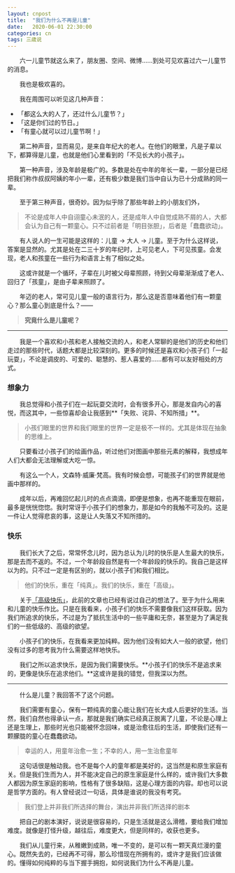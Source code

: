 ```yaml
---
layout: cnpost
title:  "我们为什么不再是儿童"
date:   2020-06-01 22:30:00
categories: cn
tags: 三歳说
---
```




&emsp;&emsp;六一儿童节就这么来了，朋友圈、空间、微博……到处可见欢喜过六一儿童节的消息。

&emsp;&emsp;我也是极欢喜的。

&emsp;&emsp;我在周围可以听见这几种声音：

- 「都这么大的人了，还过什么儿童节？」
- 「这是你们过的节日。」
- 「有童心就可以过儿童节啊！」

&emsp;&emsp;第二种声音，显而易见，是来自年纪大的老人。在他们的眼里，凡是子辈以下，都算得是儿童，也就是他们心里看到的「不见长大的小孩子」。

&emsp;&emsp;第一种声音，涉及年龄是极广的。多数是处在中年的年长一辈，一部分是已经把我们称作叔叔阿姨的年小一辈，还有极少数是我们当中自认为已十分成熟的同一辈。

&emsp;&emsp;至于第三种声音，很奇妙。因为似乎除了那些年龄上的小朋友们外，

> 不论是成年人中自诩童心未泯的人，还是成年人中自觉成熟不屑的人，大都会认为自己有一颗童心。只不过前者是「明目张胆」，后者是「蠢蠢欲动」。

&emsp;&emsp;有人说人的一生可能是这样的：儿童 → 大人 → 儿童。至于为什么这样说，答案是显然的。尤其是处在二三十岁的年纪时，上可见老人，下可见孩童。会发现，老人和孩童在一些行为和语言上有了相似之处。

&emsp;&emsp;这或许就是一个循环，子辈在儿时被父母辈照顾，待到父母辈渐渐成了老人、回归了「孩童」，是由子辈来照顾了。

&emsp;&emsp;年迈的老人，常可见儿童一般的语言行为，那么这是否意味着他们有一颗童心？那么童心到底是什么？——

> **究竟什么是儿童呢？**

---

&emsp;&emsp;我是一个喜欢和小孩和老人接触交流的人，和老人常聊的是他们的历史和他们走过的那些时代，话题大都是比较深刻的。更多的时候还是喜欢和小孩子们「一起玩耍」，不论是调皮的、可爱的、聪慧的、惹人喜爱的……都有可以友好相处的方式。

### 想象力

&emsp;&emsp;我总觉得和小孩子们在一起玩耍交流时，会有很多开心，那是发自内心的喜悦，而这其中，一些惊喜却会让我感到**「失败、诧异、不知所措」**。

> 小孩们眼里的世界和我们眼里的世界一定是极不一样的。尤其是体现在抽象的思维上。

&emsp;&emsp;只要看过小孩子们的绘画作品，听过他们对图画中那些元素的解释，我想成年人们大都会无法理解或大吃一惊。

&emsp;&emsp;有这么一个人，文森特·威廉·梵高。我有时候会想，可能孩子们的世界就是他画中那样的。

&emsp;&emsp;成年以后，再难回忆起儿时的点点滴滴，即便是想象，也再不能重现在眼前，最多是恍恍惚惚。我时常讶于小孩子们的想象力，那是如今的我触不可及的。这是一件让人觉得悲哀的事，这是让人失落又不知所措的。

### 快乐

&emsp;&emsp;我们长大了之后，常常怀念儿时，因为总认为儿时的快乐是人生最大的快乐，那是去而不返的。不过，一个年龄段自然是有一个年龄段的快乐的。我自己是这样以为的。只不过一定是有区别的，就以小孩子们和我们相比。

> 他们的快乐，重在「纯真」。我们的快乐，重在「高级」。

&emsp;&emsp;关于[「高级快乐」](https://buyivi.xyz/blog/%E9%9A%8F%E6%83%B3/2020/04/28/wo-men-suo-zhui-qiu-de.html)，此前的文章也已经有说过自己的想法了。至于为什么用来和儿童的快乐作比。只是在我看来，小孩子们的快乐不需要像我们这样获取。因为我们所追求的快乐，不过是为了抵抗生活中的一些平庸和无奈，甚至是为了满足我们的一些低级的、高级的欲望。

&emsp;&emsp;小孩子们的快乐，在我看来更加纯粹。因为他们没有如大人一般的欲望，他们没有过多的思考我为什么需要这样地快乐。

&emsp;&emsp;我们之所以追求快乐，是因为我们需要快乐。**小孩子们的快乐不是追求来的，更像是快乐在追求他们。**这或许是我的错觉，但我深以为然。

---

&emsp;&emsp;什么是儿童？我回答不了这个问题。

&emsp;&emsp;我们需要有童心，保有一颗纯真的童心能让我们在长大成人后更好的生活。当然，我们自然也得承认一点，那就是我们确实已经真正脱离了儿童，不论是心理上还是生理上，那些时光也只能被怀念回味，或是治愈往后的生活，即使我们还有一颗朦胧的童心在蠢蠢欲动。

> 幸运的人，用童年治愈一生；不幸的人，用一生治愈童年

&emsp;&emsp;这句话很是触动我。也不是每个人的童年都是美好的，这当然是和原生家庭有关。但是我们生而为人，并不能决定自己的原生家庭是什么样的，或许我们大多数人都因为原生家庭的影响，性格有了很多缺陷，这是心理方面的内容。却也可以说是哲学方面的。有人曾经说过一句话，具体是谁说的我没有考究。

> 我们登上并非我们所选择的舞台，演出并非我们所选择的剧本

&emsp;&emsp;把自己的剧本演好，说说是很容易的，只是生活就是这么滑稽，要给我们增加难度。就像是打怪升级，越往后，难度更大，但是同样的，收获也更多。

&emsp;&emsp;我们从儿童行来，从稚嫩到成熟，唯一不变的，是可以有一颗天真烂漫的童心。既然失去的，已经再不可得，那么珍惜现在所拥有的，或许才是我们应该做的。懂得如何纯粹的与当下握手拥抱，如何说我们为什么不再是儿童。